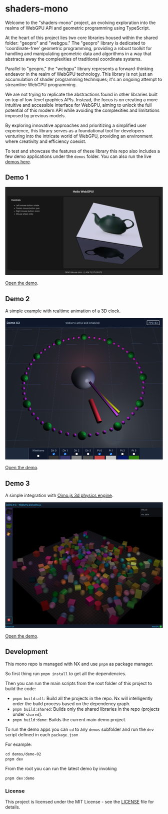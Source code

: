 # shaders-mono

Welcome to the "shaders-mono" project, an evolving exploration into the realms of WebGPU API and geometric programming using TypeScript.

At the heart of this project lies two core libraries housed within the shared folder: "geopro" and "webgpu."
The "geopro" library is dedicated to 'coordinate-free' geometric programming, providing a robust toolkit for handling and manipulating geometric data and algorithms in a way that abstracts away the complexities of traditional coordinate systems.

Parallel to "geopro," the "webgpu" library represents a forward-thinking endeavor in the realm of WebGPU technology.
This library is not just an accumulation of shader programming techniques; it's an ongoing attempt to streamline WebGPU programming.

We are not trying to replicate the abstractions found in other libraries built on top of low-level graphics APIs.
Instead, the focus is on creating a more intuitive and accessible interface for WebGPU, aiming to unlock the full potential of this modern API while avoiding the complexities and limitations imposed by previous models.

By exploring innovative approaches and prioritizing a simplified user experience, this library serves as a foundational tool for developers venturing into the intricate world of WebGPU, providing an environment where creativity and efficiency coexist.

To test and showcase the features of these library this repo also includes a few demo applications under the `demos` folder.
You can also run the live [demos here](https://micurs.github.io/shaders-mono/).

## Demo 1

![Alt text](assets/demo-01.png)

[Open the demo](https://micurs.github.io/shaders-mono/demo-01.html).

## Demo 2

A simple example with realtime animation of a 3D clock.

![Alt text](assets/demo-02.png)

[Open the demo](https://micurs.github.io/shaders-mono/demo-02.html).

## Demo 3

A simple integration with [Oimo.js 3d physics engine](https://github.com/lo-th/Oimo.js/).

![Alt text](assets/demo-03.png)

[Open the demo](https://micurs.github.io/shaders-mono/demo-03.html).

## Development

This mono repo is managed with NX and use `pnpm` as package manager.

So first thing run `pnpm install` to get all the dependencies.

Then you can run the main scripts from the root folder of this project to build the code:

* `pnpm build:all`: Build all the projects in the repo. Nx will intelligently order the build process based on the dependency graph.
* `pnpm build:shared`: Builds only the shared libraries in the repo (projects under `shared`).
* `pnpm build:demo`: Builds the current main demo project.

To run the demo apps you can `cd` to any `demos` subfolder and run the `dev` script defined in each `package.json`

For example:

```
cd demos/demo-02
pnpm dev
```

From the root you can run the latest demo by invoking

```
pnpm dev:demo
```

### License

This project is licensed under the MIT License - see the [LICENSE](license.txt) file for details.

